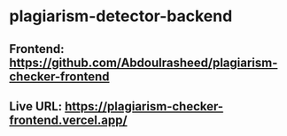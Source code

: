 # plagiarism-detector-backend

## Frontend: https://github.com/Abdoulrasheed/plagiarism-checker-frontend
## Live URL: https://plagiarism-checker-frontend.vercel.app/
